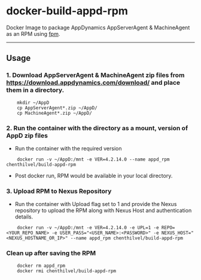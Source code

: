 # docker-build-appd-rpm
Docker Image to package AppDynamics AppServerAgent & MachineAgent as an RPM using [fpm](https://github.com/chenthilvel/docker-fpm).

----------

## Usage
### 1. Download AppServerAgent & MachineAgent zip files from https://download.appdynamics.com/download/ and place them in a directory.
```
    mkdir ~/AppD
    cp AppServerAgent*.zip ~/AppD/
    cp MachineAgent*.zip ~/AppD/
```
### 2. Run the container with the directory as a mount, version of AppD zip files
 + Run the container with the required version

```
    docker run -v ~/AppD:/mnt -e VER=4.2.14.0 --name appd_rpm chenthilvel/build-appd-rpm
```
 + Post docker run, RPM would be available in your local directory.
 
### 3. Upload RPM to Nexus Repository
+ Run the container with Upload flag set to 1 and provide the Nexus repository to upload the RPM along with Nexus Host and authentication details.
```
    docker run -v ~/AppD:/mnt -e VER=4.2.14.0 -e UPL=1 -e REPO=<YOUR_REPO_NAME> -e USER_PASS="<USER_NAME>:<PASSWORD>" -e NEXUS_HOST="<NEXUS_HOSTNAME_OR_IP>" --name appd_rpm chenthilvel/build-appd-rpm
```
### Clean up after saving the RPM
```
    docker rm appd_rpm
    docker rmi chenthilvel/build-appd-rpm
```
